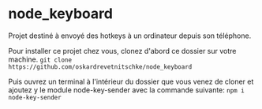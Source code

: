 # node_keyboard

Projet destiné à envoyé des hotkeys à un ordinateur depuis son téléphone.

Pour installer ce projet chez vous, clonez d'abord ce dossier sur votre machine.
```git clone https://github.com/oskardrevetnitschke/node_keyboard```

Puis ouvrez un terminal à l'intérieur du dossier que vous venez de cloner et ajoutez y le module node-key-sender avec la commande suivante:
```npm i node-key-sender```